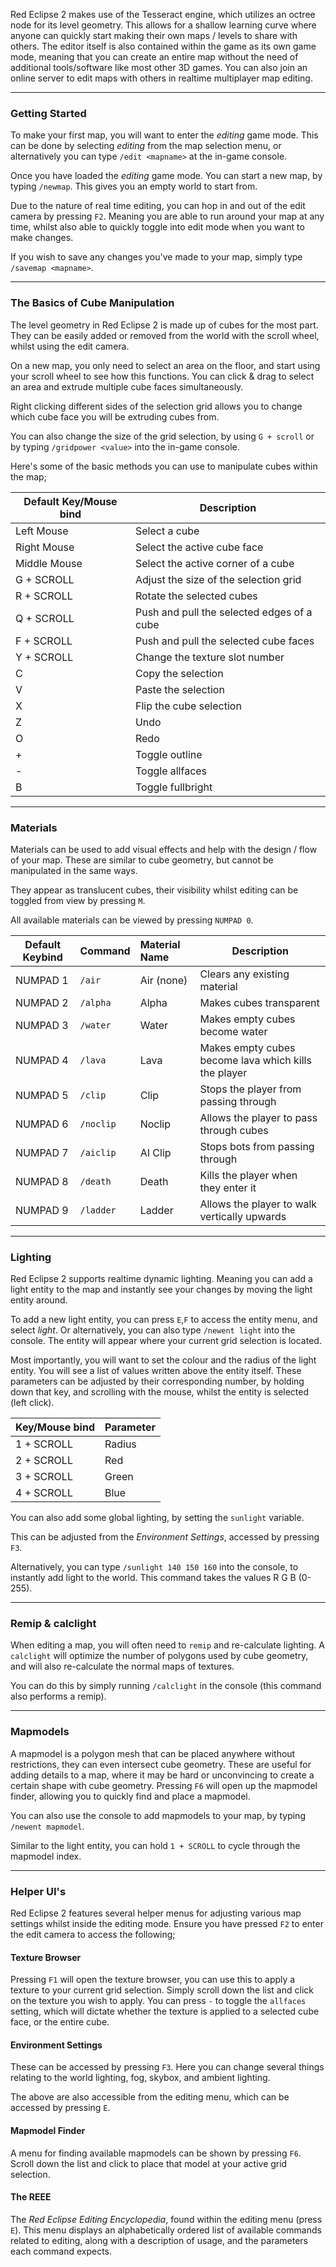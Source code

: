 
Red Eclipse 2 makes use of the Tesseract engine, which utilizes an octree node for its level geometry. This allows for a shallow learning curve where anyone can quickly start making their own maps / levels to share with others. The editor itself is also contained within the game as its own game mode, meaning that you can create an entire map without the need of additional tools/software like most other 3D games. You can also join an online server to edit maps with others in realtime multiplayer map editing. 

----

### Getting Started

To make your first map, you will want to enter the *editing* game mode. This can be done by selecting *editing* from the map selection menu, or alternatively you can type `/edit <mapname>` at the in-game console. 

Once you have loaded the *editing* game mode. You can start a new map, by typing `/newmap`. This gives you an empty world to start from.

Due to the nature of real time editing, you can hop in and out of the edit camera by pressing `F2`. Meaning you are able to run around your map at any time, whilst also able to quickly toggle into edit mode when you want to make changes.

If you wish to save any changes you've made to your map, simply type `/savemap <mapname>`.

----

### The Basics of Cube Manipulation

The level geometry in Red Eclipse 2 is made up of cubes for the most part. They can be easily added or removed from the world with the scroll wheel, whilst using the edit camera. 

On a new map, you only need to select an area on the floor, and start using your scroll wheel to see how this functions. You can click & drag to select an area and extrude multiple cube faces simultaneously. 

Right clicking different sides of the selection grid allows you to change which cube face you will be extruding cubes from.

You can also change the size of the grid selection, by using `G + scroll` or by typing `/gridpower <value>` into the in-game console.

Here's some of the basic methods you can use to manipulate cubes within the map;

| Default Key/Mouse bind | Description                                |
| ---------------------- | ------------------------------------------ |
| Left Mouse             | Select a cube                              |
| Right Mouse            | Select the active cube face                |
| Middle Mouse           | Select the active corner of a cube         |
| G + SCROLL             | Adjust the size of the selection grid      |
| R + SCROLL             | Rotate the selected cubes                  |
| Q + SCROLL             | Push and pull the selected edges of a cube |
| F + SCROLL             | Push and pull the selected cube faces      |
| Y + SCROLL             | Change the texture slot number             |
| C                      | Copy the selection                         |
| V                      | Paste the selection                        |
| X                      | Flip the cube selection                    |
| Z                      | Undo                                       |
| O                      | Redo                                       |
| +                      | Toggle outline                             |
| -                      | Toggle allfaces                            |
| B                      | Toggle fullbright                          |

----

### Materials

Materials can be used to add visual effects and help with the design / flow of your map. These are similar to cube geometry, but cannot be manipulated in the same ways.

They appear as translucent cubes, their visibility whilst editing can be toggled from view by pressing `M`.

All available materials can be viewed by pressing `NUMPAD 0`.

| Default Keybind | Command   | Material Name | Description                                          |
| --------------- | --------- | :------------ | ---------------------------------------------------- |
| NUMPAD 1        | `/air`    | Air (none)    | Clears any existing material                         |
| NUMPAD 2        | `/alpha`  | Alpha         | Makes cubes transparent                              |
| NUMPAD 3        | `/water`  | Water         | Makes empty cubes become water                       |
| NUMPAD 4        | `/lava`   | Lava          | Makes empty cubes become lava which kills the player |
| NUMPAD 5        | `/clip`   | Clip          | Stops the player from passing through                |
| NUMPAD 6        | `/noclip` | Noclip        | Allows the player to pass through cubes              |
| NUMPAD 7        | `/aiclip` | AI Clip       | Stops bots from passing through                      |
| NUMPAD 8        | `/death`  | Death         | Kills the player when they enter it                  |
| NUMPAD 9        | `/ladder` | Ladder        | Allows the player to walk vertically upwards         |

----

### Lighting

Red Eclipse 2 supports realtime dynamic lighting. Meaning you can add a light entity to the map and instantly see your changes by moving the light entity around.

To add a new light entity, you can press `E`,`F` to access the entity menu, and select *light*. Or alternatively, you can also type `/newent light` into the console. The entity will appear where your current grid selection is located.

Most importantly, you will want to set the colour and the radius of the light entity. You will see a list of values written above the entity itself. These parameters can be adjusted by their corresponding number, by holding down that key, and scrolling with the mouse, whilst the entity is selected (left click).

| Key/Mouse bind | Parameter |
| -------------- | --------- |
| 1 + SCROLL     | Radius    |
| 2 + SCROLL     | Red       |
| 3 + SCROLL     | Green     |
| 4 + SCROLL     | Blue      |

You can also add some global lighting, by setting the `sunlight` variable. 

This can be adjusted from the *Environment Settings*, accessed by pressing `F3`.

Alternatively, you can type `/sunlight 140 150 160` into the console, to instantly add light to the world. This command takes the values R G B (0-255). 

----

### Remip & calclight

When editing a map, you will often need to `remip` and re-calculate lighting. A `calclight` will optimize the number of polygons used by cube geometry, and will also re-calculate the normal maps of textures.

You can do this by simply running `/calclight` in the console (this command also performs a remip).

----

### Mapmodels

A mapmodel is a polygon mesh that can be placed anywhere without restrictions, they can even intersect cube geometry. These are useful for adding details to a map, where it may be hard or unconvincing to create a certain shape with cube geometry. Pressing `F6` will open up the mapmodel finder, allowing you to quickly find and place a mapmodel.

You can also use the console to add mapmodels to your map, by typing `/newent mapmodel`.

Similar to the light entity, you can hold `1 + SCROLL` to cycle through the mapmodel index.

----

### Helper UI's

Red Eclipse 2 features several helper menus for adjusting various map settings whilst inside the editing mode. Ensure you have pressed `F2` to enter the edit camera to access the following;

#### Texture Browser

Pressing `F1` will open the texture browser, you can use this to apply a texture to your current grid selection. Simply scroll down the list and click on the texture you wish to apply. You can press `-` to toggle the `allfaces` setting, which will dictate whether the texture is applied to a selected cube face, or the entire cube.

#### Environment Settings

These can be accessed by pressing `F3`. Here you can change several things relating to the world lighting, fog, skybox, and ambient lighting.

The above are also accessible from the editing menu, which can be accessed by pressing `E`. 

#### Mapmodel Finder

A menu for finding available mapmodels can be shown by pressing `F6`. Scroll down the list and click to place that model at your active grid selection.

#### The REEE

The *Red Eclipse Editing Encyclopedia*, found within the editing menu (press `E`). This menu displays an alphabetically ordered list of available commands related to editing, along with a description of usage, and the parameters each command expects.
